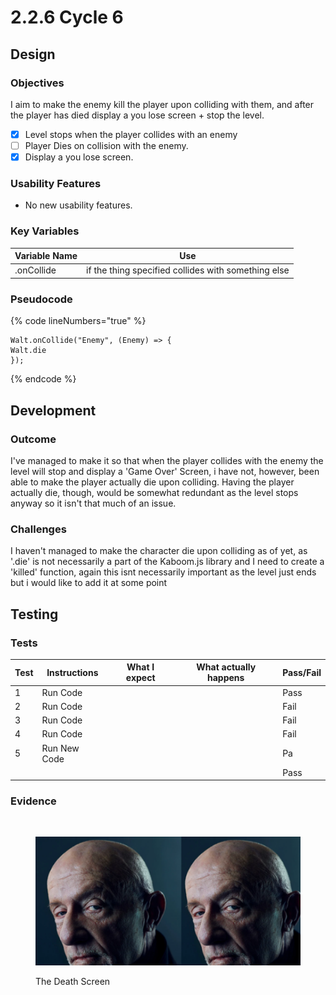 # 2.2.6 Cycle 6

## Design

### Objectives

I aim to make the enemy kill the player upon colliding with them, and after the player has died display a you lose screen + stop the level.

* [x] Level stops when the player collides with an enemy
* [ ] Player Dies on collision with the enemy.
* [x] Display a you lose screen.

### Usability Features

* No new usability features.

### Key Variables

| Variable Name | Use                                                  |
| ------------- | ---------------------------------------------------- |
| .onCollide    |  if the thing specified collides with something else |

### Pseudocode

{% code lineNumbers="true" %}
```
Walt.onCollide("Enemy", (Enemy) => {
Walt.die
});
```
{% endcode %}

## Development

### Outcome

I've managed to make it so that when the player collides with the enemy the level will stop and display a 'Game Over' Screen, i have not, however, been able to make the player actually die upon colliding. Having the player actually die, though, would be somewhat redundant as the level stops anyway so it isn't that much of an issue.

### Challenges

I haven't managed to make the character die upon colliding as of yet, as '.die' is not necessarily a part of the Kaboom.js library and I need to create a 'killed' function, again this isnt necessarily important as the level just ends but i would like to add it at some point&#x20;

## Testing

### Tests

| Test | Instructions  | What I expect | What actually happens | Pass/Fail |
| ---- | ------------- | ------------- | --------------------- | --------- |
| 1    | Run Code      |               |                       | Pass      |
| 2    | Run Code      |               |                       | Fail      |
| 3    | Run Code      |               |                       | Fail      |
| 4    | Run Code      |               |                       | Fail      |
| 5    | Run New Code  |               |                       | Pa        |
|      |               |               |                       | Pass      |

### Evidence

<pre data-line-numbers><code><strong>
</strong></code></pre>

<figure><img src="../.gitbook/assets/image (2).png" alt=""><figcaption><p>The Death Screen</p></figcaption></figure>
